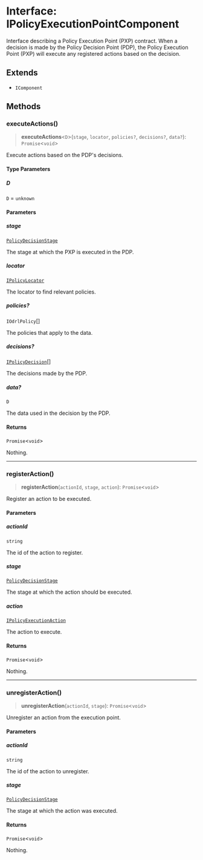 # Interface: IPolicyExecutionPointComponent

Interface describing a Policy Execution Point (PXP) contract.
When a decision is made by the Policy Decision Point (PDP),
the Policy Execution Point (PXP) will execute any
registered actions based on the decision.

## Extends

- `IComponent`

## Methods

### executeActions()

> **executeActions**\<`D`\>(`stage`, `locator`, `policies?`, `decisions?`, `data?`): `Promise`\<`void`\>

Execute actions based on the PDP's decisions.

#### Type Parameters

##### D

`D` = `unknown`

#### Parameters

##### stage

[`PolicyDecisionStage`](../type-aliases/PolicyDecisionStage.md)

The stage at which the PXP is executed in the PDP.

##### locator

[`IPolicyLocator`](IPolicyLocator.md)

The locator to find relevant policies.

##### policies?

`IOdrlPolicy`[]

The policies that apply to the data.

##### decisions?

[`IPolicyDecision`](IPolicyDecision.md)[]

The decisions made by the PDP.

##### data?

`D`

The data used in the decision by the PDP.

#### Returns

`Promise`\<`void`\>

Nothing.

***

### registerAction()

> **registerAction**(`actionId`, `stage`, `action`): `Promise`\<`void`\>

Register an action to be executed.

#### Parameters

##### actionId

`string`

The id of the action to register.

##### stage

[`PolicyDecisionStage`](../type-aliases/PolicyDecisionStage.md)

The stage at which the action should be executed.

##### action

[`IPolicyExecutionAction`](IPolicyExecutionAction.md)

The action to execute.

#### Returns

`Promise`\<`void`\>

Nothing.

***

### unregisterAction()

> **unregisterAction**(`actionId`, `stage`): `Promise`\<`void`\>

Unregister an action from the execution point.

#### Parameters

##### actionId

`string`

The id of the action to unregister.

##### stage

[`PolicyDecisionStage`](../type-aliases/PolicyDecisionStage.md)

The stage at which the action was executed.

#### Returns

`Promise`\<`void`\>

Nothing.
